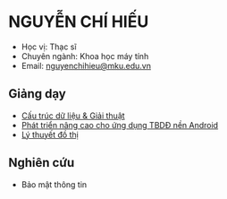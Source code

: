 # NGUYỄN CHÍ HIẾU


- Học vị: Thạc sĩ
- Chuyên ngành: Khoa học máy tính
- Email: [nguyenchihieu@mku.edu.vn](nguyenchihieu@mku.edu.vn)

## Giảng dạy

  - [Cấu trúc dữ liệu & Giải thuật](https://hieuchnguyen.github.io/teaching/data-structures-algorithms/intro)
  - [Phát triển nâng cao cho ứng dụng TBDĐ nền Android](https://hieuchnguyen.github.io/teaching/android-advanced/android-advanced)
  - [Lý thuyết đồ thị](https://hieuchnguyen.github.io/teaching/graph-theory/graph-theory/intro)

## Nghiên cứu

- Bảo mật thông tin
